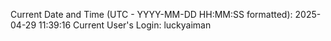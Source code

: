 Current Date and Time (UTC - YYYY-MM-DD HH:MM:SS formatted): 2025-04-29 11:39:16
Current User's Login: luckyaiman
